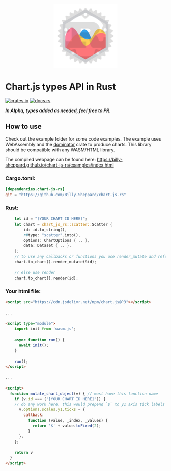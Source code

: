 <p align="center">
  <img width="200" src="https://raw.githubusercontent.com/Billy-Sheppard/chart-js-rs/main/examples/favicon.png" alt="Material Bread logo">
</p>

# Chart.js types API in Rust 
[![crates.io](https://img.shields.io/crates/v/chart-js-rs.svg)](https://crates.io/crates/chart-js-rs)
[![docs.rs](https://docs.rs/chart-js-rs/badge.svg)](https://docs.rs/chart-js-rs)

***In Alpha, types added as needed, feel free to PR.***

## How to use

Check out the example folder for some code examples. The example uses WebAssembly and the [dominator](https://github.com/Pauan/rust-dominator) crate to produce charts. This library should be compatible with any WASM/HTML library.

The compiled webpage can be found here: https://billy-sheppard.github.io/chart-js-rs/examples/index.html

### Cargo.toml: 
```toml
[dependencies.chart-js-rs]
git = "https://github.com/Billy-Sheppard/chart-js-rs"
```

### Rust:
```rust
    let id = "[YOUR CHART ID HERE]";
    let chart = chart_js_rs::scatter::Scatter {
        id: id.to_string(),
        r#type: "scatter".into(),
        options: ChartOptions { .. },
        data: Dataset { .. },
    };
    // to use any callbacks or functions you use render_mutate and refer to the JS below
    chart.to_chart().render_mutate(&id);

    // else use render
    chart.to_chart().render(id);
```

### Your html file:
```html
<script src="https://cdn.jsdelivr.net/npm/chart.js@^3"></script>

...

<script type="module">
    import init from 'wasm.js';

    async function run() {
      await init();
    }

    run();
</script>

...

<script>
  function mutate_chart_object(v) { // must have this function name
    if (v.id === ("[YOUR CHART ID HERE]")) {
    // do any work here, this would prepend `$` to y1 axis tick labels
      v.options.scales.y1.ticks = {
        callback:
          function (value, _index, _values) {
            return '$' + value.toFixed(2);
          }
      };
    };

    return v
  }
</script>
```